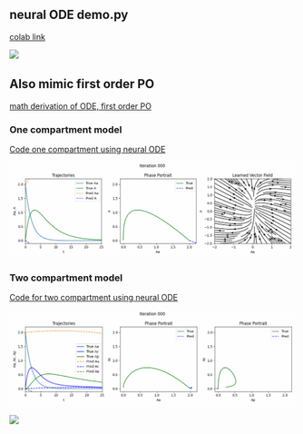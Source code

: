 ## neural ODE demo.py 

[colab link](https://colab.research.google.com/drive/1UKKPrahiNXUzEeUoK3NKfagqN494XHzt#scrollTo=Lv5jaRVP05Hn&uniqifier=2)

![](demo.gif)

## Also mimic first order PO

[math derivation of ODE, first order PO](https://github.com/yingzibu/ODE/blob/main/note/first%20order%20PO%2C%20ODE.pdf) 


### One compartment model

[Code one compartment using neural ODE](https://github.com/yingzibu/ODE/blob/main/code/neural_ODE_first_order_PO_with_M_approx.ipynb)

![](first_order_PO.gif)


### Two compartment model

[Code for two compartment using neural ODE](https://github.com/yingzibu/ODE/blob/main/code/neural_ODE_first_order_PO_two_compartment.ipynb)

![](two_compartment.gif)

![](gif_M_estimate.gif)
